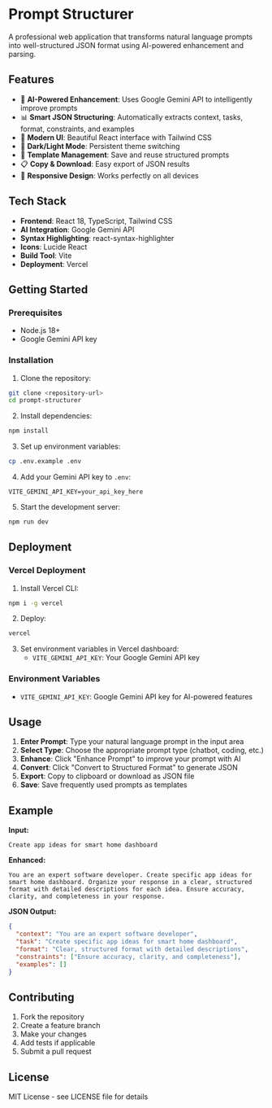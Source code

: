 # Prompt Structurer

A professional web application that transforms natural language prompts into well-structured JSON format using AI-powered enhancement and parsing.

## Features

- 🤖 **AI-Powered Enhancement**: Uses Google Gemini API to intelligently improve prompts
- 📊 **Smart JSON Structuring**: Automatically extracts context, tasks, format, constraints, and examples
- 🎨 **Modern UI**: Beautiful React interface with Tailwind CSS
- 🌙 **Dark/Light Mode**: Persistent theme switching
- 💾 **Template Management**: Save and reuse structured prompts
- 📋 **Copy & Download**: Easy export of JSON results
- 📱 **Responsive Design**: Works perfectly on all devices

## Tech Stack

- **Frontend**: React 18, TypeScript, Tailwind CSS
- **AI Integration**: Google Gemini API
- **Syntax Highlighting**: react-syntax-highlighter
- **Icons**: Lucide React
- **Build Tool**: Vite
- **Deployment**: Vercel

## Getting Started

### Prerequisites

- Node.js 18+ 
- Google Gemini API key

### Installation

1. Clone the repository:
```bash
git clone <repository-url>
cd prompt-structurer
```

2. Install dependencies:
```bash
npm install
```

3. Set up environment variables:
```bash
cp .env.example .env
```

4. Add your Gemini API key to `.env`:
```
VITE_GEMINI_API_KEY=your_api_key_here
```

5. Start the development server:
```bash
npm run dev
```

## Deployment

### Vercel Deployment

1. Install Vercel CLI:
```bash
npm i -g vercel
```

2. Deploy:
```bash
vercel
```

3. Set environment variables in Vercel dashboard:
   - `VITE_GEMINI_API_KEY`: Your Google Gemini API key

### Environment Variables

- `VITE_GEMINI_API_KEY`: Google Gemini API key for AI-powered features

## Usage

1. **Enter Prompt**: Type your natural language prompt in the input area
2. **Select Type**: Choose the appropriate prompt type (chatbot, coding, etc.)
3. **Enhance**: Click "Enhance Prompt" to improve your prompt with AI
4. **Convert**: Click "Convert to Structured Format" to generate JSON
5. **Export**: Copy to clipboard or download as JSON file
6. **Save**: Save frequently used prompts as templates

## Example

**Input:**
```
Create app ideas for smart home dashboard
```

**Enhanced:**
```
You are an expert software developer. Create specific app ideas for smart home dashboard. Organize your response in a clear, structured format with detailed descriptions for each idea. Ensure accuracy, clarity, and completeness in your response.
```

**JSON Output:**
```json
{
  "context": "You are an expert software developer",
  "task": "Create specific app ideas for smart home dashboard",
  "format": "Clear, structured format with detailed descriptions",
  "constraints": ["Ensure accuracy, clarity, and completeness"],
  "examples": []
}
```

## Contributing

1. Fork the repository
2. Create a feature branch
3. Make your changes
4. Add tests if applicable
5. Submit a pull request

## License

MIT License - see LICENSE file for details